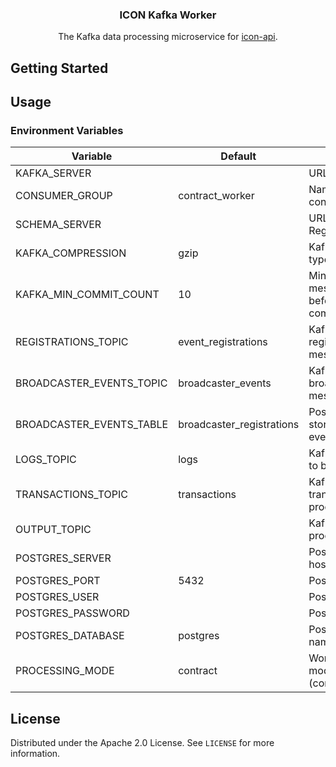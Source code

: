 <p align="center">
  <h3 align="center">ICON Kafka Worker</h3>

  <p align="center">
    The Kafka data processing microservice for <a href="https://github.com/geometry-labs/icon-api">icon-api</a>.
    <br />
</p>

## Getting Started


## Usage

### Environment Variables
| Variable                 | Default                   | Description                                                           |
|--------------------------|---------------------------|-----------------------------------------------------------------------|
| KAFKA_SERVER             |                           | URL for Kafka server                                                  |
| CONSUMER_GROUP           | contract_worker           | Name to use for consumer group                                        |
| SCHEMA_SERVER            |                           | URL for Schema Registry server                                        |
| KAFKA_COMPRESSION        | gzip                      | Kafka compression type                                                |
| KAFKA_MIN_COMMIT_COUNT   | 10                        | Minimum number of messages to process before sending a commit message |
| REGISTRATIONS_TOPIC      | event_registrations       | Kafka topic for registration messages                                 |
| BROADCASTER_EVENTS_TOPIC | broadcaster_events        | Kafka topic for broadcaster event messages                            |
| BROADCASTER_EVENTS_TABLE | broadcaster_registrations | Postgres table to store broadcaster event registrations               |
| LOGS_TOPIC               | logs                      | Kafka topic for logs to be processed                                  |
| TRANSACTIONS_TOPIC       | transactions              | Kafka topic for transactions to be processed                          |
| OUTPUT_TOPIC             |                           | Kafka topic to output processed messages                              |
| POSTGRES_SERVER          |                           | Postgres server hostname                                              |
| POSTGRES_PORT            | 5432                      | Postgres server port                                                  |
| POSTGRES_USER            |                           | Postgres username                                                     |
| POSTGRES_PASSWORD        |                           | Postgres password                                                     |
| POSTGRES_DATABASE        | postgres                  | Postgres database name                                                |
| PROCESSING_MODE          | contract                  | Worker processing mode (contract/transaction)                         |
## License

Distributed under the Apache 2.0 License. See `LICENSE` for more information.
